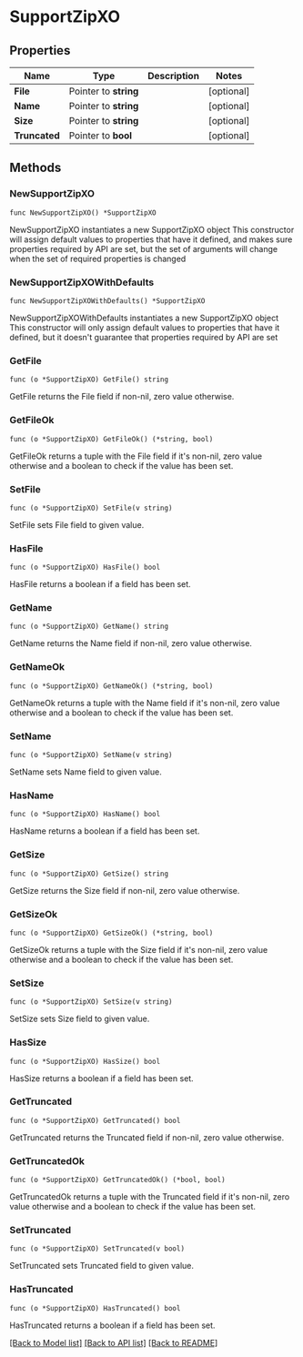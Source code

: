 # SupportZipXO

## Properties

Name | Type | Description | Notes
------------ | ------------- | ------------- | -------------
**File** | Pointer to **string** |  | [optional] 
**Name** | Pointer to **string** |  | [optional] 
**Size** | Pointer to **string** |  | [optional] 
**Truncated** | Pointer to **bool** |  | [optional] 

## Methods

### NewSupportZipXO

`func NewSupportZipXO() *SupportZipXO`

NewSupportZipXO instantiates a new SupportZipXO object
This constructor will assign default values to properties that have it defined,
and makes sure properties required by API are set, but the set of arguments
will change when the set of required properties is changed

### NewSupportZipXOWithDefaults

`func NewSupportZipXOWithDefaults() *SupportZipXO`

NewSupportZipXOWithDefaults instantiates a new SupportZipXO object
This constructor will only assign default values to properties that have it defined,
but it doesn't guarantee that properties required by API are set

### GetFile

`func (o *SupportZipXO) GetFile() string`

GetFile returns the File field if non-nil, zero value otherwise.

### GetFileOk

`func (o *SupportZipXO) GetFileOk() (*string, bool)`

GetFileOk returns a tuple with the File field if it's non-nil, zero value otherwise
and a boolean to check if the value has been set.

### SetFile

`func (o *SupportZipXO) SetFile(v string)`

SetFile sets File field to given value.

### HasFile

`func (o *SupportZipXO) HasFile() bool`

HasFile returns a boolean if a field has been set.

### GetName

`func (o *SupportZipXO) GetName() string`

GetName returns the Name field if non-nil, zero value otherwise.

### GetNameOk

`func (o *SupportZipXO) GetNameOk() (*string, bool)`

GetNameOk returns a tuple with the Name field if it's non-nil, zero value otherwise
and a boolean to check if the value has been set.

### SetName

`func (o *SupportZipXO) SetName(v string)`

SetName sets Name field to given value.

### HasName

`func (o *SupportZipXO) HasName() bool`

HasName returns a boolean if a field has been set.

### GetSize

`func (o *SupportZipXO) GetSize() string`

GetSize returns the Size field if non-nil, zero value otherwise.

### GetSizeOk

`func (o *SupportZipXO) GetSizeOk() (*string, bool)`

GetSizeOk returns a tuple with the Size field if it's non-nil, zero value otherwise
and a boolean to check if the value has been set.

### SetSize

`func (o *SupportZipXO) SetSize(v string)`

SetSize sets Size field to given value.

### HasSize

`func (o *SupportZipXO) HasSize() bool`

HasSize returns a boolean if a field has been set.

### GetTruncated

`func (o *SupportZipXO) GetTruncated() bool`

GetTruncated returns the Truncated field if non-nil, zero value otherwise.

### GetTruncatedOk

`func (o *SupportZipXO) GetTruncatedOk() (*bool, bool)`

GetTruncatedOk returns a tuple with the Truncated field if it's non-nil, zero value otherwise
and a boolean to check if the value has been set.

### SetTruncated

`func (o *SupportZipXO) SetTruncated(v bool)`

SetTruncated sets Truncated field to given value.

### HasTruncated

`func (o *SupportZipXO) HasTruncated() bool`

HasTruncated returns a boolean if a field has been set.


[[Back to Model list]](../README.md#documentation-for-models) [[Back to API list]](../README.md#documentation-for-api-endpoints) [[Back to README]](../README.md)


